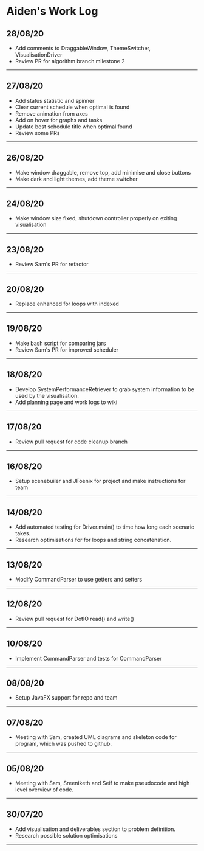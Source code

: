# Aiden's Work Log

## 28/08/20
- Add comments to DraggableWindow, ThemeSwitcher, VisualisationDriver
- Review PR for algorithm branch milestone 2

---

## 27/08/20
- Add status statistic and spinner 
- Clear current schedule when optimal is found
- Remove animation from axes
- Add on hover for graphs and tasks
- Update best schedule title when optimal found
- Review some PRs

---


## 26/08/20
- Make window draggable, remove top, add minimise and close buttons
- Make dark and light themes, add theme switcher

---

## 24/08/20
- Make window size fixed, shutdown controller properly on exiting visualisation

---

## 23/08/20
- Review Sam's PR for refactor

---

## 20/08/20
- Replace enhanced for loops with indexed

---


## 19/08/20
- Make bash script for comparing jars
- Review Sam's PR for improved scheduler

---

## 18/08/20

-   Develop SystemPerformanceRetriever to grab system information to be used by the visualisation.
-   Add planning page and work logs to wiki

---

## 17/08/20

-   Review pull request for code cleanup branch

---

## 16/08/20

-   Setup scenebuiler and JFoenix for project and make instructions for team

---

## 14/08/20

-   Add automated testing for Driver.main() to time how long each scenario takes.
-   Research optimisations for for loops and string concatenation.

---

## 13/08/20

-   Modify CommandParser to use getters and setters

---

## 12/08/20

-   Review pull request for DotIO read() and write()

---

## 10/08/20

-   Implement CommandParser and tests for CommandParser

---

## 08/08/20

-   Setup JavaFX support for repo and team

---

## 07/08/20

-   Meeting with Sam, created UML diagrams and skeleton code for program, which was pushed to github.

---

## 05/08/20

-   Meeting with Sam, Sreeniketh and Seif to make pseudocode and high level overview of code.

---

## 30/07/20

-   Add visualisation and deliverables section to problem definition.
-   Research possible solution optimisations

---

